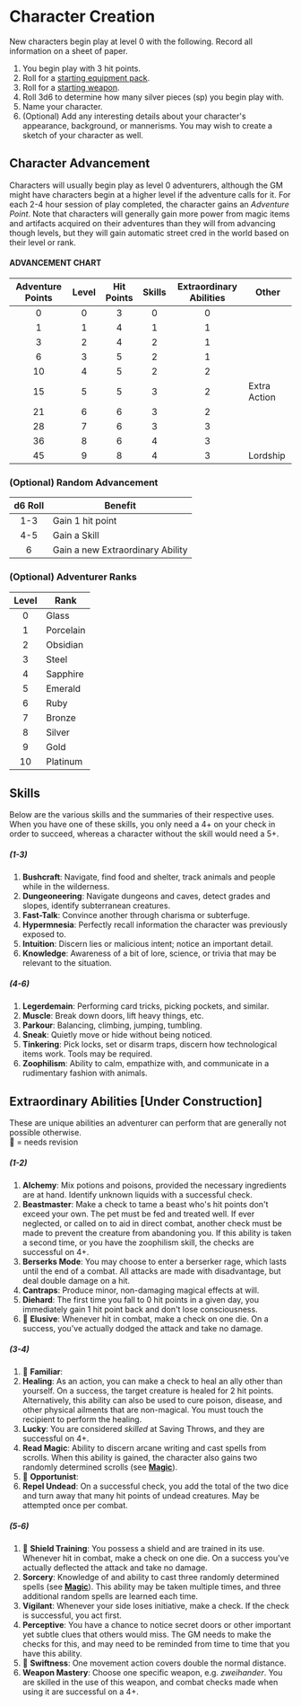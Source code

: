 # Character Creation
New characters begin play at level 0 with the following. Record all information on a sheet of paper.
1. You begin play with 3 hit points.
2. Roll for a [starting equipment pack](05_equipment.md#starting-equipment-packs).
3. Roll for a [starting weapon](05_equipment.md#weapons).
4. Roll 3d6 to determine how many silver pieces (sp) you begin play with.
5. Name your character.
6. (Optional) Add any interesting details about your character's appearance, background, or mannerisms. You may wish to create a sketch of your character as well.

## Character Advancement
Characters will usually begin play as level 0 adventurers, although the GM might have characters
begin at a higher level if the adventure calls for it.
For each 2-4 hour session of play completed, the character gains an *Adventure Point*. 
Note that characters will generally gain more power from magic items and artifacts acquired on their adventures than they will from advancing though levels, but they will gain automatic street cred in the world based on their level or rank.

#### ADVANCEMENT CHART
| Adventure Points | Level | Hit Points | Skills | Extraordinary Abilities | Other |
|:----------------:|:-----:|:----------:|:------:|:-----------------------:|-------|
| 0                | 0     | 3          | 0      | 0                       |       |
| 1                | 1     | 4          | 1      | 1                       |       |
| 3                | 2     | 4          | 2      | 1                       |       |
| 6                | 3     | 5          | 2      | 1                       |       |
| 10               | 4     | 5          | 2      | 2                       |       |
| 15               | 5     | 5          | 3      | 2                       | Extra Action |
| 21               | 6     | 6          | 3      | 2                       |       |
| 28               | 7     | 6          | 3      | 3                       |       |
| 36               | 8     | 6          | 4      | 3                       |       |
| 45               | 9     | 8          | 4      | 3                       | Lordship |

### (Optional) Random Advancement
| d6 Roll | Benefit |
|:-------:|---------|
| 1-3     | Gain 1 hit point |
| 4-5     | Gain a Skill |
| 6       | Gain a new Extraordinary Ability |

### (Optional) Adventurer Ranks
| Level | Rank |
|:-----:|------|
| 0     | Glass |
| 1     | Porcelain |
| 2     | Obsidian |
| 3     | Steel |
| 4     | Sapphire |
| 5     | Emerald |
| 6     | Ruby |
| 7     | Bronze |
| 8     | Silver |
| 9     | Gold |
| 10    | Platinum |

## Skills
Below are the various skills and the summaries of their respective uses.
When you have one of these skills, you only need a 4+ on your check in order to succeed,
whereas a character without the skill would need a 5+.

##### (1-3)
1. **Bushcraft**: Navigate, find food and shelter, track animals and people while in the wilderness.
2. **Dungeoneering**: Navigate dungeons and caves, detect grades and slopes, identify subterranean creatures.
3. **Fast-Talk**: Convince another through charisma or subterfuge.
4. **Hypermnesia**: Perfectly recall information the character was previously exposed to.
5. **Intuition**: Discern lies or malicious intent; notice an important detail.
6. **Knowledge**: Awareness of a bit of lore, science, or trivia that may be relevant to the situation.

##### (4-6)
1. **Legerdemain**: Performing card tricks, picking pockets, and similar.
2. **Muscle**: Break down doors, lift heavy things, etc.
3. **Parkour**: Balancing, climbing, jumping, tumbling.
4.  **Sneak**: Quietly move or hide without being noticed.
5. **Tinkering**: Pick locks, set or disarm traps, discern how technological items work. Tools may be required.
6. **Zoophilism**: Ability to calm, empathize with, and communicate in a rudimentary fashion with animals.

## Extraordinary Abilities [Under Construction]
These are unique abilities an adventurer can perform that are generally not possible otherwise.  
🚮 = needs revision

##### (1-2)
1. **Alchemy**: Mix potions and poisons, provided the necessary ingredients are at hand. Identify unknown liquids with a successful check.
2. **Beastmaster**: Make a check to tame a beast who's hit points don't exceed your own. The pet must be fed and treated well. If ever neglected, or called on to aid in direct combat, another check must be made to prevent the creature from abandoning you. If this ability is taken a second time, or you have the zoophilism skill, the checks are successful on 4+.
3. **Berserks Mode**: You may choose to enter a berserker rage, which lasts until the end of a combat. All attacks are made with disadvantage, but deal double damage on a hit.
4. **Cantraps**: Produce minor, non-damaging magical effects at will.
5. **Diehard**: The first time you fall to 0 hit points in a given day, you immediately gain 1 hit point back and don't lose consciousness.
6. 🚮 **Elusive**: Whenever hit in combat, make a check on one die. On a success, you've actually dodged the attack and take no damage.

##### (3-4)
1. 🚮 **Familiar**: 
2. **Healing**: As an action, you can make a check to heal an ally other than yourself. On a success, the target creature is healed for 2 hit points. Alternatively, this ability can also be used to cure poison, disease, and other physical ailments that are non-magical. You must touch the recipient to perform the healing.
3. **Lucky**: You are considered *skilled* at Saving Throws, and they are successful on 4+.
4. **Read Magic**: Ability to discern arcane writing and cast spells from scrolls. When this ability is gained, the character also gains two randomly determined scrolls (see [**Magic**](04_magic.md)).
5. 🚮 **Opportunist**: 
6. **Repel Undead**: On a successful check, you add the total of the two dice and turn away that many hit points of undead creatures. May be attempted once per combat.

##### (5-6)
1. 🚮 **Shield Training**: You possess a shield and are trained in its use. Whenever hit in combat, make a check on one die. On a success you've actually deflected the attack and take no damage.
2. **Sorcery**: Knowledge of and ability to cast three randomly determined spells (see [**Magic**](04_magic.md)). This ability may be taken multiple times, and three additional random spells are learned each time.
3. **Vigilant**: Whenever your side loses initiative, make a check. If the check is successful, you act first.
4. **Perceptive**: You have a chance to notice secret doors or other important yet subtle clues that others would miss. The GM needs to make the checks for this, and may need to be reminded from time to time that you have this ability.
5. 🚮 **Swiftness**: One movement action covers double the normal distance.
6. **Weapon Mastery**: Choose one specific weapon, e.g. *zweihander*. You are skilled in the use of this weapon, and combat checks made when using it are successful on a 4+.
